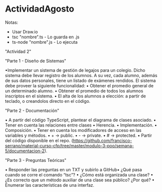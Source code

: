 # ActividadAgosto
Notas: 
- Usar Draw.io
- tsc "nombre".ts - Lo guarda en .js
- ts-node "nombre".js - Lo ejecuta

"Actividad 2"

"Parte 1 - Diseño de Sistemas"

•Implementar un sistema de gestión de legajos para un colegio. Dicho sistema debe llevar registro de los alumnos. A su vez, cada alumno, además de sus datos personales, tiene un listado de exámenes rendidos. El sistema debe proveer la siguiente funcionalidad: 
• Obtener el promedio general de un determinado alumno.
• Obtener el promedio de todos los alumnos inscriptos en el sistema.
• El alta de los alumnos a elección: a partir de teclado, o creandolos directo en el código.


"Parte 2 - Documentación"

• A partir del código TypeScript, plantear el diagrama de clases asociado.
• Tener en cuenta las relaciones entre clases • Herencia.
• Implementación.
• Composición.
• Tener en cuenta los modificadores de acceso en las variables y métodos.
• + → public.
• - → private.
• # → protected.
• Partir del código disponible en el repo. (https://github.com/francisco-serrano/material-curso-cfp/tree/master/modulo-3-poo/semana-5/documentacion-2).


"Parte 3 - Preguntas Teóricas"

• Responder las preguntas en un TXT y subirlo a GitHub• ¿Qué pasa cuando se corre el comando “tsc”?
• ¿Cómo está organizada una clase?
• ¿Es correcto que un método auxiliar de una clase sea público? ¿Por qué?
• Enumerar las características de una interfaz.